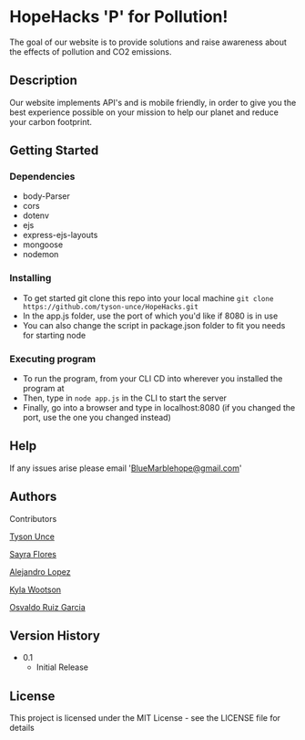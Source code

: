 # HopeHacks 'P' for Pollution!

The goal of our website is to provide solutions and raise awareness about the effects of pollution and CO2 emissions.

## Description

Our website implements API's and is mobile friendly, in order to give you the best experience possible on your mission to help our planet and reduce your carbon footprint.

## Getting Started

### Dependencies

* body-Parser
* cors
* dotenv
* ejs
* express-ejs-layouts
* mongoose
* nodemon

### Installing

* To get started git clone this repo into your local machine ```git clone https://github.com/tyson-unce/HopeHacks.git```
* In the app.js folder, use the port of which you'd like if 8080 is in use
* You can also change the script in package.json folder to fit you needs for starting node

### Executing program

* To run the program, from your CLI CD into wherever you installed the program at
* Then, type in ```node app.js``` in the CLI to start the server
* Finally, go into a browser and type in localhost:8080 (if you changed the port, use the one you changed instead)


## Help

If any issues arise please email 'BlueMarblehope@gmail.com'


## Authors

Contributors

[Tyson Unce](https://github.com/tyson-unce)

[Sayra Flores](https://github.com/sayraflores)

[Alejandro Lopez](https://github.com/AlejandroLO098)

[Kyla Wootson](https://github.com/KylaB98)

[Osvaldo Ruiz Garcia](https://github.com/Osvruizgar)


## Version History

* 0.1
    * Initial Release

## License

This project is licensed under the MIT License - see the LICENSE file for details


